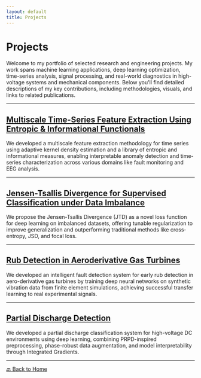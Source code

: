 ```yaml
---
layout: default
title: Projects
---
```


# Projects

Welcome to my portfolio of selected research and engineering projects. My work spans machine learning applications, deep learning optimization, time-series analysis, signal processing, and real-world diagnostics in high-voltage systems and mechanical components. Below you'll find detailed descriptions of my key contributions, including methodologies, visuals, and links to related publications.

---

## [Multiscale Time-Series Feature Extraction Using Entropic & Informational Functionals](projects/seizure_detection)
We developed a multiscale feature extraction methodology for time series using adaptive kernel density estimation and a library of entropic and informational measures, enabling interpretable anomaly detection and time-series characterization across various domains like fault monitoring and EEG analysis.

---

## [Jensen-Tsallis Divergence for Supervised Classification under Data Imbalance](projects/jtd_cost_function)
We propose the Jensen-Tsallis Divergence (JTD) as a novel loss function for deep learning on imbalanced datasets, offering tunable regularization to improve generalization and outperforming traditional methods like cross-entropy, JSD, and focal loss.


---

## [Rub Detection in Aeroderivative Gas Turbines](projects/rub_detection)
We developed an intelligent fault detection system for early rub detection in aero-derivative gas turbines by training deep neural networks on synthetic vibration data from finite element simulations, achieving successful transfer learning to real experimental signals.

---

## [Partial Discharge Detection](projects/pd_classifications)
We developed a partial discharge classification system for high-voltage DC environments using deep learning, combining PRPD-inspired preprocessing, phase-robust data augmentation, and model interpretability through Integrated Gradients.

---

[🔙 Back to Home](./)
